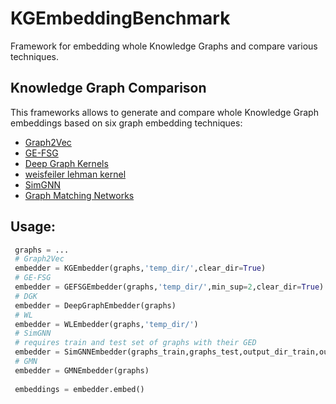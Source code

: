 # KGEmbeddingBenchmark
Framework for embedding whole Knowledge Graphs and compare various techniques.

## Knowledge Graph Comparison

This frameworks allows to generate and compare whole Knowledge Graph embeddings based on six graph embedding techniques:

- [Graph2Vec](https://github.com/benedekrozemberczki/graph2vec)
- [GE-FSG](https://epubs.siam.org/doi/abs/10.1137/1.9781611975321.35)
- [Deep Graph Kernels](https://dl.acm.org/doi/abs/10.1145/2783258.2783417)
- [weisfeiler lehman kernel](https://github.com/benedekrozemberczki/graph2vec)
- [SimGNN](https://github.com/yunshengb/SimGNN)
- [Graph Matching Networks](https://github.com/deepmind/deepmind-research/tree/master/graph_matching_networks)


## Usage:

```python
 graphs = ...
 # Graph2Vec
 embedder = KGEmbedder(graphs,'temp_dir/',clear_dir=True)
 # GE-FSG
 embedder = GEFSGEmbedder(graphs,'temp_dir/',min_sup=2,clear_dir=True)
 # DGK
 embedder = DeepGraphEmbedder(graphs)
 # WL
 embedder = WLEmbedder(graphs,'temp_dir/')
 # SimGNN
 # requires train and test set of graphs with their GED
 embedder = SimGNNEmbedder(graphs_train,graphs_test,output_dir_train,output_dir_test,relable=True,clear_dir=True)
 # GMN
 embedder = GMNEmbedder(graphs)
 
 embeddings = embedder.embed()

```
